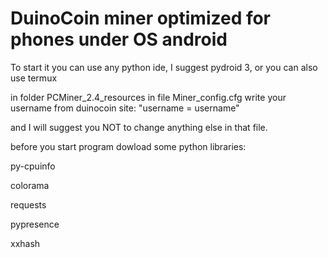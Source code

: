 # DuinoCoin miner optimized for phones under  OS android

To start it you can use any python ide, I suggest pydroid 3, or you can also use termux

in folder PCMiner_2.4_resources in file Miner_config.cfg write your username from duinocoin site: "username = username"

and I will suggest you NOT to change anything else in that file.

before you start program dowload some python libraries:

  py-cpuinfo

  colorama

  requests
  
  pypresence
  
  xxhash
  
